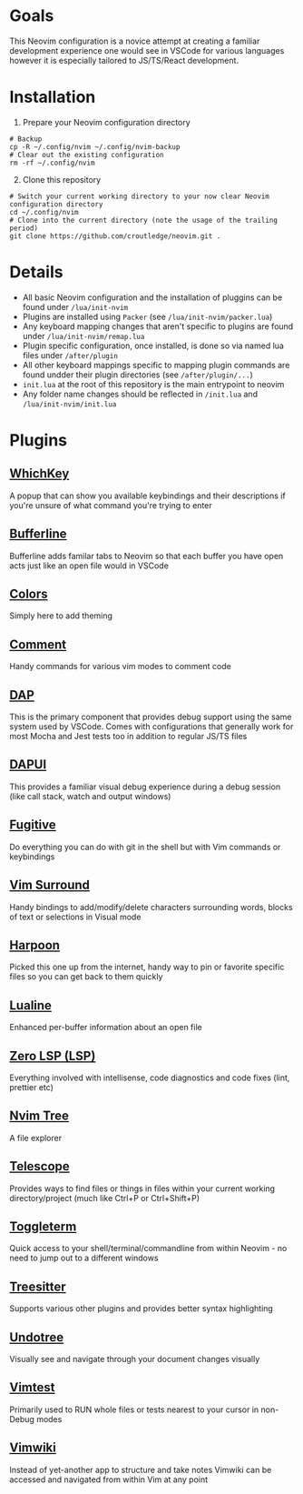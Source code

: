 # Goals

This Neovim configuration is a novice attempt at creating a familiar development experience one would see in VSCode for various languages however it is especially tailored to JS/TS/React development.

# Installation

1. Prepare your Neovim configuration directory 
```shell
# Backup
cp -R ~/.config/nvim ~/.config/nvim-backup
# Clear out the existing configuration
rm -rf ~/.config/nvim
```
2. Clone this repository 
```shell
# Switch your current working directory to your now clear Neovim configuration directory
cd ~/.config/nvim
# Clone into the current directory (note the usage of the trailing period)
git clone https://github.com/croutledge/neovim.git . 
```
 
# Details

* All basic Neovim configuration and the installation of pluggins can be found under `/lua/init-nvim`
* Plugins are installed using `Packer` (see `/lua/init-nvim/packer.lua`)
* Any keyboard mapping changes that aren't specific to plugins are found under `/lua/init-nvim/remap.lua`
* Plugin specific configuration, once installed, is done so via named lua files under `/after/plugin`
* All other keyboard mappings specific to mapping plugin commands are found undder their plugin directories (see `/after/plugin/...`)
* `init.lua` at the root of this repository is the main entrypoint to neovim
* Any folder name changes should be reflected in `/init.lua` and `/lua/init-nvim/init.lua`

# Plugins

## [WhichKey](https://github.com/folke/which-key.nvim)
A popup that can show you available keybindings and their descriptions if you're unsure of what command you're trying to enter

## [Bufferline](https://github.com/akinsho/bufferline.nvim)
Bufferline adds familar tabs to Neovim so that each buffer you have open acts just like an open file would in VSCode

## [Colors](https://github.com/tomasiser/vim-code-dark)
Simply here to add theming

## [Comment](https://github.com/numToStr/Comment.nvim)
Handy commands for various vim modes to comment code

## [DAP](https://github.com/mfussenegger/nvim-dap)
This is the primary component that provides debug support using the same system used by VSCode. Comes with configurations that generally work for most Mocha and Jest tests too in addition to regular JS/TS files

## [DAPUI](https://github.com/rcarriga/nvim-dap-ui)
This provides a familiar visual debug experience during a debug session (like call stack, watch and output windows)

## [Fugitive](https://github.com/tpope/vim-fugitive)
Do everything you can do with git in the shell but with Vim commands or keybindings

## [Vim Surround](https://github.com/tpope/vim-surround)
Handy bindings to add/modify/delete characters surrounding words, blocks of text or selections in Visual mode

## [Harpoon](https://github.com/theprimeagen/harpoon)
Picked this one up from the internet, handy way to pin or favorite specific files so you can get back to them quickly

## [Lualine](https://github.com/nvim-lualine/lualine.nvim)
Enhanced per-buffer information about an open file

## [Zero LSP (LSP)](https://github.com/VonHeikemen/lsp-zero.nvim)
Everything involved with intellisense, code diagnostics and code fixes (lint, prettier etc)

## [Nvim Tree](https://github.com/nvim-tree/nvim-tree.lua)
A file explorer

## [Telescope](https://github.com/nvim-telescope/telescope.nvim)
Provides ways to find files or things in files within your current working directory/project (much like Ctrl+P or Ctrl+Shift+P)

## [Toggleterm](https://github.com/akinsho/toggleterm.nvim)
Quick access to your shell/terminal/commandline from within Neovim - no need to jump out to a different windows

## [Treesitter](https://github.com/nvim-treesitter/nvim-treesitter)
Supports various other plugins and provides better syntax highlighting

## [Undotree](https://github.com/mbbill/undotree)
Visually see and navigate through your document changes visually

## [Vimtest](https://github.com/vim-test/vim-test)
Primarily used to RUN whole files or tests nearest to your cursor in non-Debug modes

## [Vimwiki](https://github.com/vimwiki/vimwiki)
Instead of yet-another app to structure and take notes Vimwiki can be accessed and navigated from within Vim at any point
